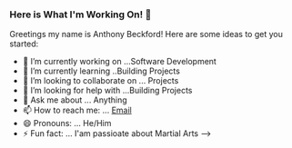 ### Here is What I'm Working On! 👋


Greetings my name is Anthony Beckford!
Here are some ideas to get you started:

- 🔭 I’m currently working on ...Software Development
- 🌱 I’m currently learning ..Building Projects
- 👯 I’m looking to collaborate on ... Projects
- 🤔 I’m looking for help with ...Building Projects
- 💬 Ask me about ... Anything
- 📫 How to reach me: ... [Email](abeckford03@yahoo.com)
- 😄 Pronouns: ... He/Him
- ⚡ Fun fact: ... I'am passioate about Martial Arts 
-->
